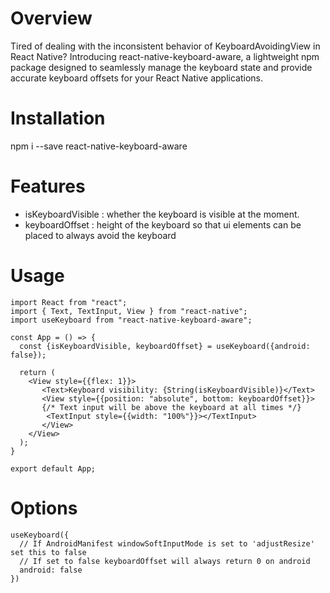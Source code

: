 # Overview
Tired of dealing with the inconsistent behavior of KeyboardAvoidingView in React Native? Introducing react-native-keyboard-aware, a lightweight npm package designed to seamlessly manage the keyboard state and provide accurate keyboard offsets for your React Native applications.

# Installation

npm i --save react-native-keyboard-aware

# Features

* isKeyboardVisible : whether the keyboard is visible at the moment.
* keyboardOffset : height of the keyboard so that ui elements can be placed to always avoid the keyboard

# Usage

~~~~
import React from "react";
import { Text, TextInput, View } from "react-native";
import useKeyboard from "react-native-keyboard-aware";

const App = () => {
  const {isKeyboardVisible, keyboardOffset} = useKeyboard({android: false});

  return (
    <View style={{flex: 1}}>
       <Text>Keyboard visibility: {String(isKeyboardVisible)}</Text>
       <View style={{position: "absolute", bottom: keyboardOffset}}>
       {/* Text input will be above the keyboard at all times */}
        <TextInput style={{width: "100%"}}></TextInput>
       </View>
    </View>
  );
}

export default App;
~~~~

# Options
~~~
useKeyboard({
  // If AndroidManifest windowSoftInputMode is set to 'adjustResize' set this to false
  // If set to false keyboardOffset will always return 0 on android
  android: false
})
~~~
